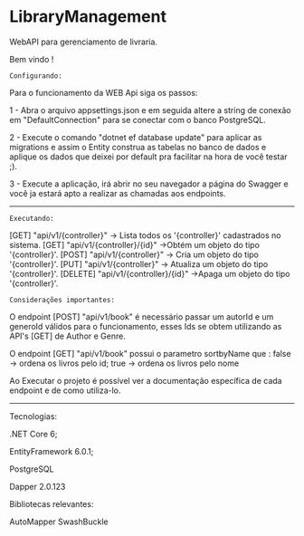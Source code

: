 # LibraryManagement
WebAPI para gerenciamento de livraria.

Bem vindo !

    Configurando:

Para o funcionamento da WEB Api siga os passos:

1 - Abra o arquivo appsettings.json e em seguida altere a string de conexão em "DefaultConnection" para se conectar com o banco PostgreSQL.


2 - Execute o comando "dotnet ef database update" para aplicar as migrations e assim o Entity construa as tabelas no banco de dados e aplique os dados que deixei por default pra facilitar na hora de você testar ;).


3 - Execute a aplicação, irá abrir no seu navegador a página do Swagger e você ja estará apto a realizar as chamadas aos endpoints.


----------------------------------------------------------------------------------------------------------------------------------------------------------
    Executando:
[GET]
"api/v1/{controller}" -> Lista todos os '{controller}' cadastrados no sistema.
[GET]
"api/v1/{controller}/{id}" ->Obtém um objeto do tipo '{controller}'.
[POST]
"api/v1/{controller}" -> Cria um objeto do tipo '{controller}'.
[PUT]
"api/v1/{controller}" -> Atualiza um objeto do tipo '{controller}'.
[DELETE]
"api/v1/{controller}/{id}" ->Apaga um objeto do tipo '{controller}'.

    Considerações importantes:
O endpoint [POST] "api/v1/book" é necessário passar um autorId e um generoId válidos para o funcionamento, esses Ids se obtem utilizando as API's [GET] de Author e Genre.

O endpoint [GET] "api/v1/book" possui o parametro sortbyName que :
false -> ordena os livros pelo id;
true -> ordena os livros pelo nome


Ao Executar o projeto é possível ver a documentação específica de cada endpoint e de como utiliza-lo.

----------------------------------------------------------------------------------------------------------------------------------------------------------

Tecnologias:

.NET Core 6;


EntityFramework 6.0.1;


PostgreSQL


Dapper 2.0.123

Bibliotecas relevantes:

AutoMapper
SwashBuckle






